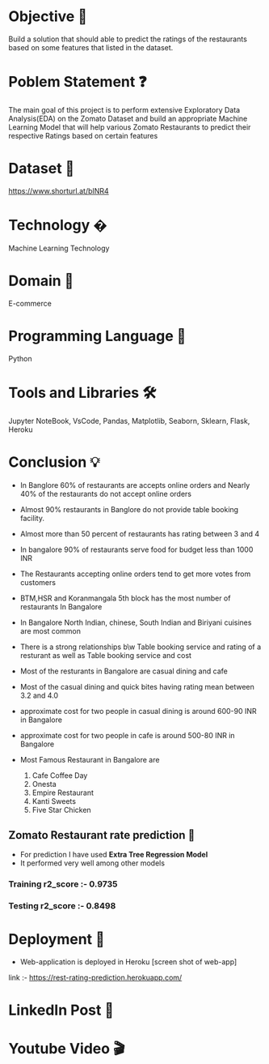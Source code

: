 # Objective 🎯

Build a solution that should able to predict the ratings of the
restaurants based on some features that listed in the dataset.


# Poblem Statement ❓

The main goal of this project is to perform extensive Exploratory Data Analysis(EDA) on
the Zomato Dataset and build an appropriate Machine Learning Model that will help
various Zomato Restaurants to predict their respective Ratings based on certain features

# Dataset 📀

https://www.shorturl.at/bINR4

# Technology �
Machine Learning Technology

# Domain 🏥
E-commerce

# Programming Language 🐍
Python

# Tools and Libraries 🛠
Jupyter NoteBook, VsCode, Pandas, Matplotlib, Seaborn, Sklearn, Flask, Heroku

# Conclusion 💡
- In Banglore 60% of restaurants are accepts online orders and Nearly 40% of the restaurants do not accept online orders

- Almost 90% restaurants in Banglore do not provide table booking facility.

- Almost more than 50 percent of restaurants has rating between 3 and 4

- In bangalore 90% of restaurants serve food for budget less than 1000 INR

- The Restaurants accepting online orders tend to get more votes from customers 

- BTM,HSR and Koranmangala 5th block has the most number of restaurants In Bangalore

- In Bangalore North Indian, chinese, South Indian and Biriyani cuisines are most common

- There is a strong relationships b\w Table booking service and rating of a resturant as well as Table booking service and cost

- Most of the resturants in Bangalore are casual dining and cafe

- Most of the casual dining and quick bites having rating mean between 3.2 and 4.0 

- approximate cost for two people in casual dining is around 600-90 INR in Bangalore

- approximate cost for two people in cafe is around 500-80 INR in Bangalore

- Most Famous Restaurant in Bangalore are 
  1. Cafe Coffee Day
  2. Onesta
  3. Empire Restaurant
  4. Kanti Sweets
  5. Five Star Chicken
  
## Zomato Restaurant rate prediction 🤖
  - For prediction I have used **Extra Tree Regression Model** 
  - It performed very well among other models 
  
  ### Training r2_score :- 0.9735
  ### Testing r2_score  :- 0.8498
 
# Deployment 🔗
- Web-application is deployed in Heroku
[screen shot of web-app]

link :- https://rest-rating-prediction.herokuapp.com/

# LinkedIn Post 📲


# Youtube Video 🎬




